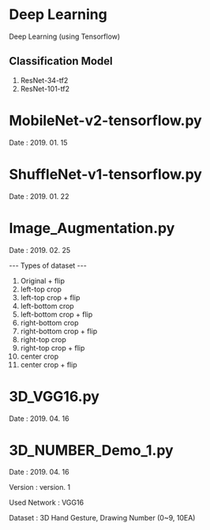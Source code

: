 # Deep Learning
Deep Learning (using Tensorflow)

Classification Model
------------------------
1. ResNet-34-tf2
2. ResNet-101-tf2



# MobileNet-v2-tensorflow.py
Date : 2019. 01. 15



# ShuffleNet-v1-tensorflow.py
Date : 2019. 01. 22



# Image_Augmentation.py
Date : 2019. 02. 25

--- Types of dataset ---
1. Original + flip
2. left-top crop
3. left-top crop + flip
4. left-bottom crop
5. left-bottom crop + flip
6. right-bottom crop
7. right-bottom crop + flip
8. right-top crop
9. right-top crop + flip
10. center crop
11. center crop + flip



# 3D_VGG16.py
Date : 2019. 04. 16



# 3D_NUMBER_Demo_1.py
Date : 2019. 04. 16

Version : version. 1

Used Network : VGG16

Dataset : 3D Hand Gesture, Drawing Number (0~9, 10EA)

